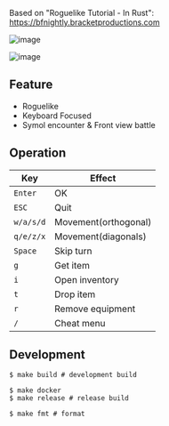 Based on "Roguelike Tutorial - In Rust": https://bfnightly.bracketproductions.com

![image](https://user-images.githubusercontent.com/11595790/186383942-00eeb2e7-3ad7-4388-b44c-ff5e6cb768a3.png)

![image](https://user-images.githubusercontent.com/11595790/186384528-37909ee2-8500-41e9-9492-981a1ca25351.png)

## Feature

- Roguelike
- Keyboard Focused
- Symol encounter & Front view battle

## Operation

| Key       | Effect               |
|-----------|----------------------|
| `Enter`   | OK                   |
| `ESC`     | Quit                 |
| `w/a/s/d` | Movement(orthogonal) |
| `q/e/z/x` | Movement(diagonals)  |
| `Space`   | Skip turn            |
| `g`       | Get item             |
| `i`       | Open inventory       |
| `t`       | Drop item            |
| `r`       | Remove equipment     |
| `/`       | Cheat menu           |

## Development

```shell
$ make build # development build

$ make docker
$ make release # release build

$ make fmt # format
```
